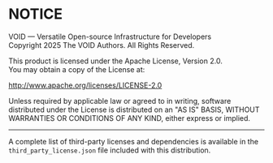 # NOTICE

VOID — Versatile Open-source Infrastructure for Developers  
Copyright 2025 The VOID Authors. All Rights Reserved.

This product is licensed under the Apache License, Version 2.0.  
You may obtain a copy of the License at:

http://www.apache.org/licenses/LICENSE-2.0

Unless required by applicable law or agreed to in writing, software distributed under the License is distributed on an "AS IS" BASIS, WITHOUT WARRANTIES OR CONDITIONS OF ANY KIND, either express or implied.

---

A complete list of third-party licenses and dependencies is available in the `third_party_license.json` file included with this distribution.
